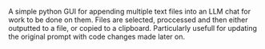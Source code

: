 A simple python GUI for appending multiple text files into an LLM chat for work to be done on them. Files are selected, proccessed and then either outputted to a file, or copied to a clipboard. Particularly usefull for updating the original prompt with code changes made later on.
